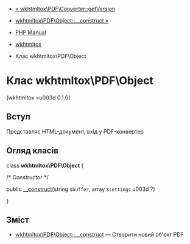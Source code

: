 - [«
wkhtmltox\PDF\Converter::getVersion](wkhtmltox-pdf-converter.getversion.md)
- [wkhtmltox\PDF\Object::\_\_construct
»](wkhtmltox-pdf-object.construct.md)

- [PHP Manual](index.md)
- [wkhtmltox](book.wkhtmltox.md)
- Клас wkhtmltox\PDF\Object

# Клас wkhtmltox\PDF\Object

(wkhtmltox \>u003d 0.1.0)

## Вступ

Представляє HTML-документ, вхід у PDF-конвертер

## Огляд класів

class **wkhtmltox\PDF\Object** {

/\* Constructor \*/

public [\_\_construct](wkhtmltox-pdf-object.construct.md)(string
`$buffer`, array `$settings` u003d ?)

}

## Зміст

- [wkhtmltox\PDF\Object::\_\_construct](wkhtmltox-pdf-object.construct.md)
— Створити новий об'єкт PDF
